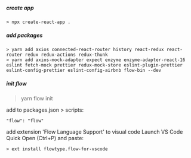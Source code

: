 ##### create app
```
> npx create-react-app .
```

##### add packages
```
> yarn add axios connected-react-router history react-redux react-router redux redux-actions redux-thunk
> yarn add axios-mock-adapter expect enzyme enzyme-adapter-react-16 eslint fetch-mock prettier redux-mock-store eslint-plugin-prettier eslint-config-prettier eslint-config-airbnb flow-bin --dev
```

##### init flow
> yarn flow init

add to packages.json > scripts:
```
"flow": "flow"
```

add extension 'Flow Language Support' to visual code 
Launch VS Code Quick Open (Ctrl+P) and paste:
```
> ext install flowtype.flow-for-vscode
```